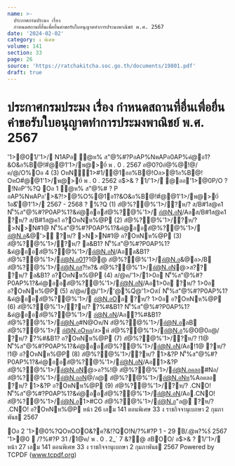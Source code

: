 ```yaml
---
name: >-
  ประกาศกรมประมง เรื่อง
  กำหนดสถานที่อื่นเพื่อยื่นคำขอรับใบอนุญาตทำการประมงพาณิชย์ พ.ศ. 2567
date: '2024-02-02'
category: ง พิเศษ
volume: 141
section: 33
page: 26
source: 'https://ratchakitcha.soc.go.th/documents/19801.pdf'
draft: true
---
```


# ประกาศกรมประมง เรื่อง กำหนดสถานที่อื่นเพื่อยื่นคำขอรับใบอนุญาตทำการประมงพาณิชย์ พ.ศ. 2567

'1>@01/'1>/ N1APอ ํ@ห% ส"@%#?PอAP%NพAPอ0AP%คํ@อ1?&O&อ%B@!#ํ@@1'1>/พ@>0์ พ . 0 . 2567 อ@0?0อํ@%@!@/ค/@/O%Oอ 4 (3) OหN1>#1/@1ออ%B@!Oล>@1อ%B@! OหO#ํ@@1'1>/พ@>0์ พ . 0 . 2562 อ$>& ? 1/'1>/ @ออ'1>@0P/O ? !NอP'%?Q Oอ 1 ํ@ห% ส"@%# ? P อAP%NพAPอ'>&?!>@%O%@1อ1?&O&อ%B@!#ํ@@1'1>/พ@>0์ 1อ&'ี@1'1>/ 2567 - 2568 ? %?Q (1) สํ@%?@%'1>/?ห/? ส/B#1ส@ค1 N'็%ส"@%#?P0AP%1?&คํ@ออสํ@%?@%'1>/ อํ@N.อN/Aอส/B#1ส@ค1 ?ห/? ส/B#1ส@ค1 อ?OหNห%@P (2) สํ@%?@%'1>/?ห/? >N>N#1@ N'็%ส"@%#?P0AP%1?&คํ@ออสํ@%?@%'1>/ อํ@N.อ&@'> ?ห/? >N>N#1@ อ?OหNห%@P (3) สํ@%?@%'1>/?ห/? ล&B1? N'็%ส"@%#?P0AP%1?&คํ@ออสํ@%?@%'1>/อํ@N.อN/Aอล&B1? สํ@%?@%'1>/อํ@N.อ01?1@@ สํ@%?@%'1>/อํ@N.อ&@ล>/B สํ@%?@%'1>/อํ@N.อส?!ห?& สํ@%?@%'1>/อํ@N.อN@>ส?? ?ห/? ล&B1? อ?OหNห%@P (4) ส/@ค/'1>/1>0อ N'็%ส"@%#?P0AP%1?&คํ@ออสํ@%?@%'1>/อํ@N.อN/Aอ1>0อ ?ห/? 1>0อ อ?OหNห%@P (5) ส/@ค/@/'1>/'@%Qํ@'1>Oส1์ N'็%ส"@%#?P0AP%1?&คํ@ออสํ@%?@%'1>/ อํ@N.อOล ?ห/? 1>0อ อ?OหNห%@P (6) สํ@%?@%'1>/?ห/? ?%#&B1? N'็%ส"@%#?P0AP%1?&คํ@ออสํ@%?@%'1>/ อํ@N.อN/Aอ?%#&B1? สํ@%?@%'1>/อํ@N.อ#N@Oห/N สํ@%?@%'1>/อํ@N.อลB สํ@%?@%'1>/ อํ@N.อOหล/ส>ห์ สํ@%?@%'1>/อํ@N.อ%@0@0อ@/ ?ห/? ?%#&B1? อ?OหNห%@P (7) สํ@%?@%'1>/?ห/? !1@ N'็%ส"@%#?P0AP%1?&คํ@ออสํ@%?@%'1>/อํ@N.อN/Aอ!1@ ?ห/? !1@ อ?OหNห%@P (8) สํ@%?@%'1>/?ห/? 1>&?P N'็%ส"@%#?P0AP%1?&คํ@ออสํ@%?@%'1>/อํ@N.อN/Aอ1>&?P สํ@%?@%'1>/อํ@N.อN@>ล?%!@ สํ@%?@%'1>/อํ@N.อคลอ#Nอ/ สํ@%?@%'1>/อํ@N.ออN@/ล@ สํ@%?@%'1>/อํ@N.อNห%Aอคลอ ?ห/? 1>&?P อ?OหNห%@P (9) สํ@%?@%'1>/?ห/? .CNO! N'็%ส"@%#?P0AP%1?&คํ@ออสํ@%?@%'1>/อํ@N.อN/Aอ.CNO! สํ@%?@%'1>/อํ@N.อ1>#CO สํ@%?@%'1>/อํ@N.อ"ล@ ?ห/? .CNO! อ?OหNห%@P หน้า 26 เลม 141 ตอนพิเศษ 33 ง ราชกิจจานุเบกษา 2 กุมภาพันธ 2567

Oอ 2 '1>@0%?QOหOOO&?ค?&!?QO!N/?%#?P 1 - 29 B/.@พ?%$์ 2567 '1>@0  /?%#?P 31 /1@ค/ พ . 0 . 2_` 7 &?@ สBOO/ อ$>& ? 1/'1>/ หน้า 27 เลม 141 ตอนพิเศษ 33 ง ราชกิจจานุเบกษา 2 กุมภาพันธ 2567 Powered by TCPDF (www.tcpdf.org)

